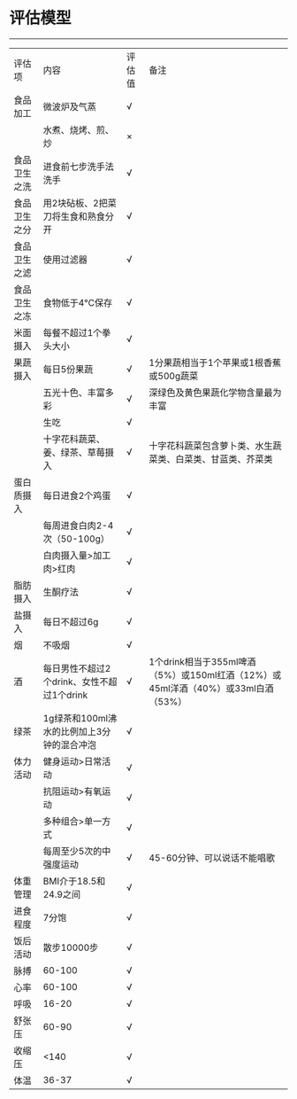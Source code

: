 # 评估模型
---

<table>
   <tr>
      <td>评估项</td>
      <td>内容</td>
      <td>评估值</td>
      <td>备注</td>
   </tr>
   <tr>
      <td>食品加工</td>
      <td>微波炉及气蒸</td>
      <td>√</td>
      <td></td>
   </tr>
   <tr>
      <td></td>
      <td>水煮、烧烤、煎、炒</td>
      <td>×</td>
      <td></td>
   </tr>
   <tr>
      <td>食品卫生之洗</td>
      <td>进食前七步洗手法洗手</td>
      <td>√</td>
      <td></td>
   </tr>
   <tr>
      <td>食品卫生之分</td>
      <td>用2块砧板、2把菜刀将生食和熟食分开</td>
      <td>√</td>
      <td></td>
   </tr>
   <tr>
      <td>食品卫生之滤</td>
      <td>使用过滤器</td>
      <td>√</td>
      <td></td>
   </tr>
   <tr>
      <td>食品卫生之冻</td>
      <td>食物低于4℃保存</td>
      <td>√</td>
      <td></td>
   </tr>
   <tr>
      <td>米面摄入</td>
      <td>每餐不超过1个拳头大小</td>
      <td>√</td>
      <td></td>
   </tr>
   <tr>
      <td>果蔬摄入</td>
      <td>每日5份果蔬</td>
      <td>√</td>
      <td>1分果蔬相当于1个苹果或1根香蕉或500g蔬菜</td>
   </tr>
   <tr>
      <td></td>
      <td>五光十色、丰富多彩</td>
      <td>√</td>
      <td>深绿色及黄色果蔬化学物含量最为丰富</td>
   </tr>
   <tr>
      <td></td>
      <td>生吃</td>
      <td>√</td>
      <td></td>
   </tr>
   <tr>
      <td></td>
      <td>十字花科蔬菜、姜、绿茶、草莓摄入</td>
      <td>√</td>
      <td>十字花科蔬菜包含萝卜类、水生蔬菜类、白菜类、甘蓝类、芥菜类</td>
   </tr>
   <tr>
      <td>蛋白质摄入</td>
      <td>每日进食2个鸡蛋</td>
      <td>√</td>
      <td></td>
   </tr>
   <tr>
      <td></td>
      <td>每周进食白肉2-4次（50-100g）</td>
      <td>√</td>
      <td></td>
   </tr>
   <tr>
      <td></td>
      <td>白肉摄入量>加工肉>红肉</td>
      <td>√</td>
      <td></td>
   </tr>
   <tr>
      <td>脂肪摄入</td>
      <td>生酮疗法</td>
      <td>√</td>
      <td></td>
   </tr>
   <tr>
      <td>盐摄入</td>
      <td>每日不超过6g</td>
      <td>√</td>
      <td></td>
   </tr>
   <tr>
      <td>烟</td>
      <td>不吸烟</td>
      <td>√</td>
      <td></td>
   </tr>
   <tr>
      <td>酒</td>
      <td>每日男性不超过2个drink、女性不超过1个drink</td>
      <td>√</td>
      <td>1个drink相当于355ml啤酒（5%）或150ml红酒（12%）或45ml洋酒（40%）或33ml白酒（53%）</td>
   </tr>
   <tr>
      <td>绿茶</td>
      <td>1g绿茶和100ml沸水的比例加上3分钟的混合冲泡</td>
      <td>√</td>
      <td></td>
   </tr>
   <tr>
      <td>体力活动</td>
      <td>健身运动>日常活动</td>
      <td>√</td>
      <td></td>
   </tr>
   <tr>
      <td></td>
      <td>抗阻运动>有氧运动</td>
      <td>√</td>
      <td></td>
   </tr>
   <tr>
      <td></td>
      <td>多种组合>单一方式</td>
      <td>√</td>
      <td></td>
   </tr>
   <tr>
      <td></td>
      <td>每周至少5次的中强度运动</td>
      <td>√</td>
      <td>45-60分钟、可以说话不能唱歌</td>
   </tr>
   <tr>
      <td>体重管理</td>
      <td>BMI介于18.5和24.9之间</td>
      <td>√</td>
      <td></td>
   </tr>
   <tr>
      <td>进食程度</td>
      <td>7分饱</td>
      <td>√</td>
      <td></td>
   </tr>
   <tr>
      <td>饭后活动</td>
      <td>散步10000步</td>
      <td>√</td>
      <td></td>
   </tr>
   <tr>
      <td>脉搏</td>
      <td>60-100</td>
      <td>√</td>
      <td></td>
   </tr>
   <tr>
      <td>心率</td>
      <td>60-100</td>
      <td>√</td>
      <td></td>
   </tr>
   <tr>
      <td>呼吸</td>
      <td>16-20</td>
      <td>√</td>
      <td></td>
   </tr>
   <tr>
      <td>舒张压</td>
      <td>60-90</td>
      <td>√</td>
      <td></td>
   </tr>
   <tr>
      <td>收缩压</td>
      <td><140</td>
      <td>√</td>
      <td></td>
   </tr>
   <tr>
      <td>体温</td>
      <td>36-37</td>
      <td>√</td>
      <td></td>
   </tr>
</table>